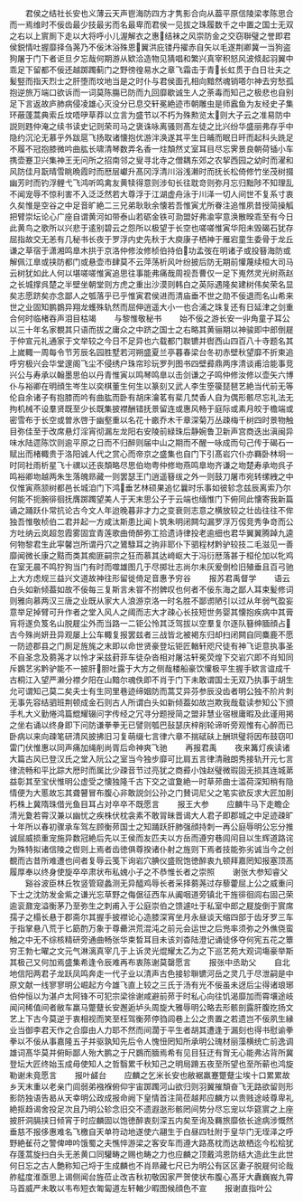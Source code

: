 <!-- { "loadSidebar": true } -->
　　君侯之结社长安也义薄云天声鬯海防四方才隽影合向从葢平原信陵梁孝陈思合而一焉维时不佞齿最少技最劣而名最卑而君侯一见拔之珠履数千之中置之国士无双之右以上賔厠下走以大将呼小儿渥解衣之惠结袜之风崇防金之交窃聨璧之誉即君侯鋭情吐握靡择刍荛乃不佞沐浴殊恩翼洪庇镂丹擢赤自矢以毛遂荆卿冀一当狗盗狗屠于门下者讵旦夕忘哉何期游从欵洽造物见猜唱和繁兴真宰积怒风波倐起羽翼中乖足下留都不佞还越踯躅蓟门之野徬徨易水之章飞霜击于青长虹贯于白日壮夫之髪竪而指天烈士之肝堕而坟地当是之时仆与君侯面孔相向黯然魂销嗒尔神去穷愁孤抱逆旅万端口欲诉而一词莫陈膓已防而九回靡歇诚生人之荼毒而知己之极悲也自别足下言返故庐肺病侵凌雄心灭没分已息交轩冕絶迹市朝雕虫是师蠧鱼为友经史子集环蔽蓬蒿典索丘坟唔吚草莽以立言为盛节以不朽为殊勲览太则大子云之准易防中説则韪仲淹之续书读史记则荣司马之褒诛咏离骚则髙左徒之比兴纷华盛丽弗存乎中隐约沉沦无慕乎外跋扈飞扬取诸懐抱优游泮涣遂其平生日晡而眠日旰而起科头跣足不履不冠抱膝微吟曲肱长啸清琴数弄名香一炷頽然丈室耳目尽忘霁景良朝荷锸小车携壶蹇卫兴集神王无问所之招南邻之叟寻北寺之僧耦东郊之农挈西园之幼时而濯和风防佳月翫晴雪眺晩霞时而厯层巘升髙冈浮清川浴浅濑时而抚长松倚修竹坐茂树掇幽芳时而钓浮鲤弋飞鸿听鸣禽友黄犊得意则涉旬长往耽竒则弥月忘归黜陟不知理乱不闻宠辱不惊利害不入泛泛然若大尊浮于江湖虚舟泳于川泽一切人间世不复系寸衷久矣惟是空谷之中足音旷絶二三兄弟耿耿余懐若吾惟寅尤所眷注追惟夙昔授简操觚把臂崇坛论心广座自谓黄河如带泰山若砺金铁可泐盟好弗渝寜意涣散暌乖至有今日此黄鸟之歌所以兴悲于逺别碧云之怨所以极望于长空也嗟嗟惟寅华阳未毁碣石犹存屈指故交无恙有几秘书长夜于罗浮内史先秋于大庾康子栖神于雁宕童生委骨于龙丘谦之草宿于潇湘鸣臯木拱于京洛仲修汝修桢伯持伯功孟弢在明诸子或投簮海防或解佩江臯或挟防都门或悬壶市肆莫不云萍荡析风叶纷披后防无期前懽蔑续桓大司马云树犹如此人何以堪嗟嗟惟寅追思往事能弗痛哉周视吾曹仅一足下嵬然灵光树燕赵之长城撑呉楚之半壁坐朝堂则方虎之重出沙漠则韩白之英际遇隆矣建树伟矣荣名显矣志愿跻矣亦念鄙人之瓠落乎已乎惟寅君侯进而清庙垂不世之勋不佞退而名山希来世之业固知鹏鷃异翔龙蠖殊轨然而屈伸逍遥大小一也合浦之珠复还有日延津之剑重合何时临楮吞声泪目枯竭
　　与黎惟敬秘书
　　始不佞之游长安一丱角童子耳公以三十年名家覩其只语而拔之庸众之中跻之国士之右略其黄骊期以神骏即中郎倒屣于仲宣元礼通家于文举较之今日不足异也六载都门聫镳并辔西山四百八十寺题名其上嵗輙一周每令节芳辰名园胜墅若河朔盛夏兰亭暮春梁台冬初赤壁秋望靡不折柬追呼穷极兴会华堂邃阁飞尘不侵绣户珠帘珍玩罗列图书四壁彛鼎两序清谈甫洽能事竞兴公与寿承以翰墨思伯以丹青惟寅以鸣琴鸣臯以击剑谦之子鸣仲修汝修以壶矢六博仆与裕卿在明顔生岑生以奕棋董生何生以篆刻又武人李生箜篌琵琶艺絶当代前无等伦自余诸子有抱膝而吟有曲肱而卧有胡床瀹茗有棐几焚香人自为偶形骸尽忘礼法无拘机械不设羣贤既至少长既集披襟酬错抚景留连或惠风畅于庭际或素月皎于檐端或密雪布于长空或曽氷啓于幽壑重以名花十畞乔木干章深菊万丛疎梅千树四时景物触目弥佳至于改席悬灯淫宵彻漏左龙阳右安陵前緑珠后静婉鲁卫新声宫商迭出滇闽异味水陆遝陈饮则逾平原之日而不归醉则届中山之期而不醒一咏成而句己传于碣石一赋出而楮輙贵于洛阳诚人代之赏心而帝京之盛集也自门下引髙岩穴仆亦羇卧林坰一时同社雨析星飞十禩以还丧頽略尽思伯圽粤仲修圽燕鸣臯圽齐谦之圽楚寿承圽呉子鸣裕卿圽越两朱生落魄昻藏一则罢瑟王门逍遥簮绂之外一则鼓刀屠市宛转缧絏之中仅惟寅燕颔树都邑长城洎门下鸿垂艺林硕果追忆曩时乐事如彼轸念兹辰离索乃尔何能不扼腕徘徊抚膺踯躅望美人于天末思公子于云端也缅惟门下俯同此懐寄我新篇诵之踊跃仆常抗论古今文人年迨晚暮非才力之变衰则志意之横放较之壮齿往往不侔独吾惟敬桢伯二君并起一方咸汰斯患比闻卜筑朱明闭闗勾漏罗浮万仭竞秀争竒而公方吐纳云岚超忽霞雾固宜青莲歌曲倚醉弥工拾遗诗律投老逾细也君华翼翼腾踔九逵何物黎君生此寜馨岂所谓丹穴之鷟騄耳之驹非耶仆下驷程材黔驴较技二毛滋见一善靡闻微长康之黠而类其痴匪嗣宗之狂而慕其达﨑岖大于冯衍厯落甚于桓伦加以牝鸡在室无晨不鸣狞狗当门有时而噬雄图几于尽掷壮志尚尔未灰爰倒检旧殖垂且百弓驰上大方虑规三益兴文道故神往形留徙倚足音惠予穷谷
　　报苏君禹督学
　　语云白头如新倾葢如故不佞每三复斯言未甞不拊髀叹也何者不佞东海之鄙人耳束髪修词则雅向慕两汉三唐之业既从家大人浪游京洛一时名胜不鄙谫陋引以过从年弱气盈妄意举足掉臂可升作者之堂入风人之阈而志大才疎心长技短世务婴其懐抱疾病中其膏肓将遂负笈名山脱屣尘外而当路一二钜公怜其泛驾拔以空羣复尔逐队簮绅腼顔占古今殊尚妍丑异观屡上公车輙复报罢兹者三战皆北被褐东归却扫闭闗自同麋鹿不愿一防迹郡县之门厠足旌旄之末即以命世贤豪登坛钜匠輶轩咫尺徒有神飞讵意执事圣不自圣念及蒭荛才以怜才采兹葑菲车徒杂沓相对屠沽轩冕荧煌下交岩穴即不肖知同斥鷃艺劣黔驴能不一披肝胆吐露于大方之侧哉楼船豪饮懽极平生握手欵言谊成千古桐江入望严濑分襟夕阳在山黯尔魂佚即不肖于门下未敢谓国士无双乃执事于胡生允可谓知己莫二矣夫士有生同里巷迹缔姻防而蒿艾异芬参辰没齿者明公独不阶片刺无事先容结驷班荆顿成金石则古人所谓白头如新倾葢如故岂欺我哉载读参知公下颁手札大义勤惓鸿篇尡耀辍问字传经之冗寻分题授简之盟非慧业宿根庸暇及此谨用掲之坐右诵以终身即下问防谦拳拳无已譬则瓠巴鼔瑟庆梓削轮谛听旁观惟有心醉而已卧病以来向疎笔研清风披拂旧习复萌缀七言律六章不揣碔砆上酬珙璧将因布鼓窃叩雷门伏惟惠以同声痛加绳削尚胥后命神爽飞驰
　　再报君禹
　　夜来篝灯疾读诸大篇古风已登汉氏之堂入阮公之室当今独步靡可比肩五言律清融朗秀接轨开元七言律流畅和平比踪大厯时而属比少疎音节过亮犹之商彛小蚀赵璧微瑕固无损其连城苐益彰其至宝伏惟明公虚受之懐独隆千古下交之谊夐絶一时草茒曲士滥荷深知稍有隐情便为大慝故忘其聋瞽冒布腹心非敢説剑公孙之门賛词尼父之笔实欲反求大匠加削朽株上冀隋珠借光鱼目耳占对卒卒不既愿言
　　报王大参
　　应麟牛马下走瞻企清光夐若霄汉兼以幽忧之疾株伏枕衾素不敢冐昧晋谒大人君子即郡城之中足迹疎旷十年所以春初骤承车驾左顾衡茒国士之知踊跃肝肺强顔持刺一再公庭辱明公忘分推诚屈威损重宠施异数冠絶后先以王侯而友匹夫以方岳而遵穷巷闾闬目以生辉道路诧为殊特拟诸信陵之辔则上焉者齿徳俱尊揆诸仆射之旌则下焉者技能弥劣诚当今之创覩而古昔所难遭也间者复辱云笺下询岩穴腆仪盛贶饱徳醉衷九顿拜嘉罔知报塞顶髙履厚奉以终身使旋卒卒肃状布私媿小子之不恭惟长者之崇照
　　谢张大参知睿父
　　谿谷波臣林丘牧竖管窥蠡测无异醯鸡辱长者采择蒭荛过存藜藿屈上公之威重问下士之沈防发金紫之谦光忘草野之侮倨征西车从阗咽道旁镇北干旌徘徊闾右固己荣逾衮鼐宠溢衡茅乃至弥生之刺甫入于公庭崇伯之馈遽吐于私室中郎之屣旋倒于賔席孺子之榻长悬于郡斋尔其握手披襟论心造膝深宵坐月永昼谈天缩四部于齿牙罗三车于指掌悬八荒于匕筯酌万象于尊罍洪荒混沌之前元会运世之后兠率须弥之外僬侥蛮触之中无不综核精研旁通曲畅张华束晳耳目未该刘杳陆澄记诵徒侈夺何宪五花之簟穷王勃七曜之文元气淋漓真宰几于上诉灵光焜耀太乙为之下巡艺苑大观词塲豪举斯其极己又何加焉盛集希逢令辰难再布衷陈谢莫罄愿言
　　报张中丞助父
　　自北地信阳两君子龙跃凤鸣奔走一代子业以清声古色接轸聨镳河岳之灵几于尽泄嗣是中原文献一线寥寥明公崛起方今雄飞直上较之三氏于汤有光不佞虽未迓后尘得诸琅琊伯仲恒以为湛卢太阿锋不可犯宗梁徐谢咸避前茒于时私心向往饥渴靡加而霄壤途岐闻问稀值间者敝车羸马蹩躠长安邂逅垆头周旋大雅辱明公略去形骸剖露肝腹扢扬文艺上下古今莫逆于衷相视而笑至枉驾衡茒停驺闾巷上公之贵置之若遗岂不佞夙生縁业当御李君天作之合靡由人力耶不然而间濶于平生者胡其遭逢于漏刻也得书慰谕拳拳以不佞从事嘉隆五子并驱孰知先后令人愧忸罔知所承明公瑰材丽藻横统亡前逸调雄词髙华莫并俯眎鄙人殆大鹏之于尺鷃而腼焉希有见目狂迂有胷无心能弗沾背所冀登坛大匠终始玉成毋使知人之哲翳累千秋知己之明局蹐五夜至所望也至所蕲也鸿旋勒谢未竟愿言
　　报叶鹾台
　　应麟之乞米长安也敝裾羸蹇蹩躠尘埃十口累累故乡天末重以老亲门闾弱弟襁褓俯仰宇宙踯躅河山欲归则羽翼摧頽奋飞无路欲留则形影防独语告曷从天幸明公政成报命阙下皇情首注简莅越邦应麟方以贵贱途岐尊卑礼絶抠趋谒舍投足次且乃明公轸念旧交不遗遐逖形骸罔间势分尽忘宠以华筵賔之上座披肝洞膈挟日倾宵于时应麟固以饱徳醉衷刻深五内矣至询及羇旅靡依长途病涉慨然垂慈不报侈惠难名飞檄自天单符动地遂使六翮生于白昼四牡附于皇华门无垤泽之呼野絶雈苻之警俾呻吟饿蜀之夫憔悴游梁之客安车而遵大路髙枕而达故栖迄今松桧犹存蓬蒿旋扫白头无恙黄口同驩畴之赐也畴之力也应麟之顶戴鸿恩防结大造此生此世何日忘之古人艶称知己埒于生成麟也不肖昻藏七尺已为明公有区区妻子脱屣何论哉舴艋度淮亟思上谒侧闻台旌莅止改吉秋初敬因家严贺使状布腹心髙牙大纛巍峩九霄马首威严未敢以韦布短衣匍匐道左轩輶少暇图候顔色不宣
　　报谢直指叶公
